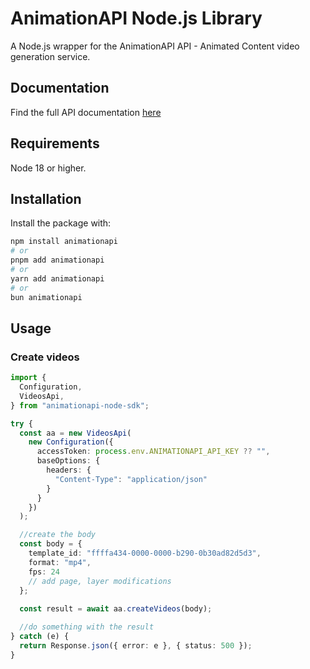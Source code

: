 # AnimationAPI Node.js Library

A Node.js wrapper for the AnimationAPI API - Animated Content video generation service.

## Documentation

Find the full API documentation [here](https://docs.AnimationAPI.com/api-docs)

## Requirements

Node 18 or higher.

## Installation

Install the package with:

```sh
npm install animationapi
# or
pnpm add animationapi
# or
yarn add animationapi
# or
bun animationapi
```

## Usage

### Create videos
```ts
import {
  Configuration,
  VideosApi,
} from "animationapi-node-sdk";

try {
  const aa = new VideosApi(
    new Configuration({
      accessToken: process.env.ANIMATIONAPI_API_KEY ?? "",
      baseOptions: {
        headers: {
          "Content-Type": "application/json"
        }
      }
    })
  );

  //create the body
  const body = {
    template_id: "ffffa434-0000-0000-b290-0b30ad82d5d3",
    format: "mp4",
    fps: 24
    // add page, layer modifications
  };
  
  const result = await aa.createVideos(body);

  //do something with the result
} catch (e) {
  return Response.json({ error: e }, { status: 500 });
}
```